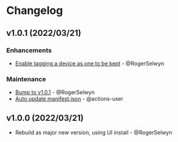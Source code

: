 # Changelog

## v1.0.1 (2022/03/21)
### Enhancements
- [Enable tagging a device as one to be kept](https://github.com/RogerSelwyn/Home_Assistant_SkyQ_Hub/commit/31c3cb9aeec3fb250ef5e0a40f3a704ff6a69122) - @RogerSelwyn

### Maintenance
- [Bump to v1.0.1](https://github.com/RogerSelwyn/Home_Assistant_SkyQ_Hub/commit/98afa5c43e9ae3c3f8c8fc7a7778a71098f10798) - @RogerSelwyn
- [Auto update manifest.json](https://github.com/RogerSelwyn/Home_Assistant_SkyQ_Hub/commit/c52b03659b161e57e6c00e32905c60297d6bf1e3) - @actions-user

## v1.0.0 (2022/03/21)
- Rebuild as major new version, using UI install - @RogerSelwyn
